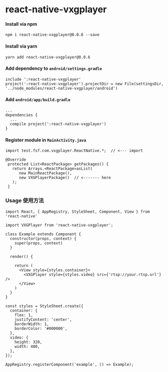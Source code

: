 # react-native-vxgplayer

#### Install via npm

`npm i react-native-vxgplayer@0.0.6 --save`

#### Install via yarn

`yarn add react-native-vxgplayer@0.0.6`


#### Add dependency to `android/settings.gradle`

```
include ':react-native-vxgplayer'
project(':react-native-vxgplayer').projectDir = new File(settingsDir, '../node_modules/react-native-vxgplayer/android') 
```

#### Add `android/app/build.gradle`

```
...
dependencies {
  ...
  compile project(':react-native-vxgplayer')
}
```

#### Register module in `MainActivity.java`

```
import test.fsf.com.vxgplayer.ReactNative.*;  // <--- import

@Override
 protected List<ReactPackage> getPackages() {
   return Arrays.<ReactPackage>asList(
      new MainReactPackage(),
      new VXGPlayerPackage()  // <------- here
   );
 }
```

### Usage 使用方法

```
import React, { AppRegistry, StyleSheet, Component, View } from 'react-native'

import VXGPlayer from 'react-native-vxgplayer';

class Example extends Component {
  constructor(props, context) {
    super(props, context)
  }

  render() {

    return (
      <View style={styles.container}>
        <VXGPlayer style={styles.video} src={'rtsp://your.rtsp.url'} />
      </View>
    )
  }
}

const styles = StyleSheet.create({
  container: {
    flex: 1,
    justifyContent: 'center',
    borderWidth: 1,
    borderColor: '#000000',
  },
  video: {
    height: 320,
    width: 480,
  },
});

AppRegistry.registerComponent('example', () => Example);

```

